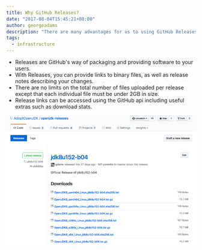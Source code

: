```yaml
---
title: Why GitHub Releases?
date: "2017-08-04T15:45:21+00:00"
author: georgeadams
description: "There are many advantages for us to using GitHub Releases for AdoptOpenJDK."
tags:
  - infrastructure
---
```


* Releases are GitHub's way of packaging and providing software to your users.
* With Releases, you can provide links to binary files, as well as release notes describing your changes.
* There are no limits on the total number of files uploaded per release except that each individual file must be under 2GB in size.
* Release links can be accessed using the GitHub api including useful extras such as download stats.
  
![Screenshot of GitHub Releases with AdoptOpenJDK artifacts](./screenshot_releases.png)
